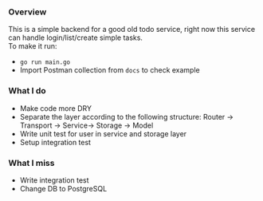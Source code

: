 ### Overview
This is a simple backend for a good old todo service, right now this service can handle login/list/create simple tasks.  
To make it run:
- `go run main.go`
- Import Postman collection from `docs` to check example
 
### What I do
- Make code more DRY
- Separate the layer according to the following structure: Router -> Transport -> Service-> Storage -> Model
- Write unit test for user in service and storage layer
- Setup integration test

### What I miss
- Write integration test
- Change DB to PostgreSQL
